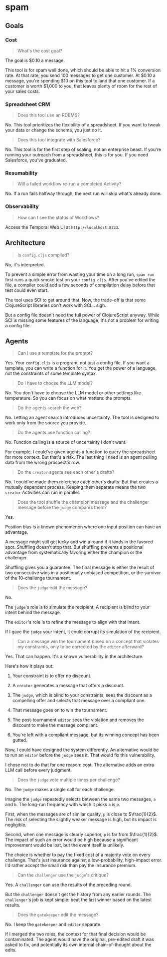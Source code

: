 # spam

## Goals

### Cost

> What's the cost goal?

The goal is $0.10 a message.

This tool is for spam well done, which should be able to hit a 1% conversion rate. At that rate, you send 100 messages to get one customer. At $0.10 a message, you're spending $10 on this tool to land that one customer. If a customer is worth $1,000 to you, that leaves plenty of room for the rest of your sales costs.

### Spreadsheet CRM

> Does this tool use an RDBMS?

No. This tool prioritizes the flexibility of a spreadsheet. If you want to tweak your data or change the schema, you just do it.

> Does this tool integrate with Salesforce?

No. This tool is for the first step of scaling, not an enterprise beast. If you're running your outreach from a spreadsheet, this is for you. If you need Salesforce, you've graduated.

### Resumability

> Will a failed workflow re-run a completed Activity?

No. If a run fails halfway through, the next run will skip what's already done.

### Observability

> How can I see the status of Workflows?

Access the Temporal Web UI at `http://localhost:8233`.

## Architecture

> Is `config.cljs` compiled?

No, it's interpreted.

To prevent a simple error from wasting your time on a long run, `spam run` first runs a quick smoke test on your `config.cljs`. After you've edited the file, a compiler could add a few seconds of compilation delay before that test could even start.

The tool uses SCI to get around that. Now, the trade-off is that some ClojureScript libraries don't work with SCI... sigh.

But a config file doesn't need the full power of ClojureScript anyway. While SCI is missing some features of the language, it's not a problem for writing a config file.

## Agents

> Can I use a template for the prompt?

Yes. Your `config.cljs` is a program, not just a config file. If you want a template, you can write a function for it. You get the power of a language, not the constraints of some template syntax.

> Do I have to choose the LLM model?

No. You don't have to choose the LLM model or other settings like temperature. So you can focus on what matters: the prompts.

> Do the agents search the web?

No. Letting an agent search introduces uncertainty. The tool is designed to work only from the source you provide.

> Do the agents use function calling?

No. Function calling is a source of uncertainty I don't want.

For example, I could've given agents a function to query the spreadsheet for more context. But that's a risk. The last thing I need is an agent pulling data from the wrong prospect's row.

> Do the `creator` agents see each other's drafts?

No. I could've made them reference each other's drafts. But that creates a mutually dependent process. Keeping them separate means the two `creator` Activities can run in parallel.

> Does the tool shuffle the champion message and the challenger message before the `judge` compares them?

Yes.

Position bias is a known phenomenon where one input position can have an advantage.

A message might still get lucky and win a round if it lands in the favored spot. Shuffling doesn't stop that. But shuffling prevents a positional advantage from systematically favoring either the champion or the challenger.

Shuffling gives you a guarantee: The final message is either the result of two consecutive wins in a positionally unbiased competition, or the survivor of the 10-challenge tournament.

> Does the `judge` edit the message?

No.

The `judge`'s role is to simulate the recipient. A recipient is blind to your intent behind the message.

The `editor`'s role is to refine the message to align with that intent.

If I gave the `judge` your intent, it could corrupt its simulation of the recipient.

> Can a message win the tournament based on a concept that violates my constraints, only to be corrected by the `editor` afterward?

Yes. That can happen. It's a known vulnerability in the architecture.

Here's how it plays out:

1. Your constraint is to offer no discount.

1. A `creator` generates a message that offers a discount.

1. The `judge`, which is blind to your constraints, sees the discount as a compelling offer and selects that message over a compliant one.

1. That message goes on to win the tournament.

1. The post-tournament `editor` sees the violation and removes the discount to make the message compliant.

1. You're left with a compliant message, but its winning concept has been gutted.

Now, I could have designed the system differently. An alternative would be to run an `editor` before the `judge` sees it. That would fix this vulnerability.

I chose not to do that for one reason: cost. The alternative adds an extra LLM call before every judgment.

> Does the `judge` vote multiple times per challenge?

No. The `judge` makes a single call for each challenge.

Imagine the `judge` repeatedly selects between the same two messages, `a` and `b`. The long-run frequency with which it picks `a` is `p`.

First, when the messages are of similar quality, `p` is close to $\frac{1}{2}$. The risk of selecting the slightly weaker message is high, but its impact is negligible.

Second, when one message is clearly superior, `p` is far from $\frac{1}{2}$. The impact of such an error would be high because a significant improvement would be lost, but the event itself is unlikely.

The choice is whether to pay the fixed cost of a majority vote on every challenge. That's just insurance against a low-probability, high-impact error. I'd rather accept the small risk than pay the insurance premium.

> Can the `challenger` use the `judge`'s critique?

Yes. A `challenger` can use the results of the preceding round.

But the `challenger` doesn't get the history from any earlier rounds. The `challenger`'s job is kept simple: beat the last winner based on the latest results.

> Does the `gatekeeper` edit the message?

No. I keep the `gatekeeper` and `editor` separate.

If I merged the two roles, the context for that final decision would be contaminated. The agent would have the original, pre-edited draft it was asked to fix, and potentially its own internal chain-of-thought about the edits.
